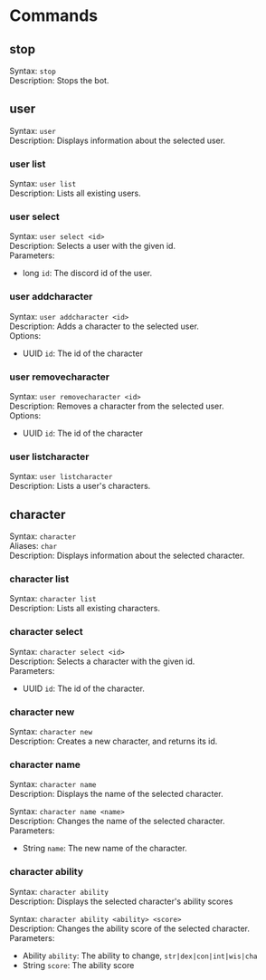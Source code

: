# Commands

## stop

Syntax: `stop`<br>
Description: Stops the bot.<br>

## user

Syntax: `user`<br>
Description: Displays information about the selected user.<br>

### user list

Syntax: `user list`<br>
Description: Lists all existing users.<br>

### user select

Syntax: `user select <id>`<br>
Description: Selects a user with the given id.<br>
Parameters:
- long `id`: The discord id of the user.

### user addcharacter

Syntax: `user addcharacter <id>`<br>
Description: Adds a character to the selected user.<br>
Options:
- UUID `id`: The id of the character

### user removecharacter

Syntax: `user removecharacter <id>`<br>
Description: Removes a character from the selected user.<br>
Options:
- UUID `id`: The id of the character

### user listcharacter

Syntax: `user listcharacter`<br>
Description: Lists a user's characters. <br>


## character

Syntax: `character`<br>
Aliases: `char`<br>
Description: Displays information about the selected character.<br>

### character list

Syntax: `character list`<br>
Description: Lists all existing characters.<br>

### character select

Syntax: `character select <id>`<br>
Description: Selects a character with the given id.<br>
Parameters:
- UUID `id`: The id of the character.

### character new

Syntax: `character new`<br>
Description: Creates a new character, and returns its id.

### character name

Syntax: `character name`<br>
Description: Displays the name of the selected character.<br>

Syntax: `character name <name>`<br>
Description: Changes the name of the selected character.<br>
Parameters:
- String `name`: The new name of the character.

### character ability

Syntax: `character ability`<br>
Description: Displays the selected character's ability scores

Syntax: `character ability <ability> <score>`<br>
Description: Changes the ability score of the selected character.<br>
Parameters:
- Ability `ability`: The ability to change, `str|dex|con|int|wis|cha`
- String `score`: The ability score
